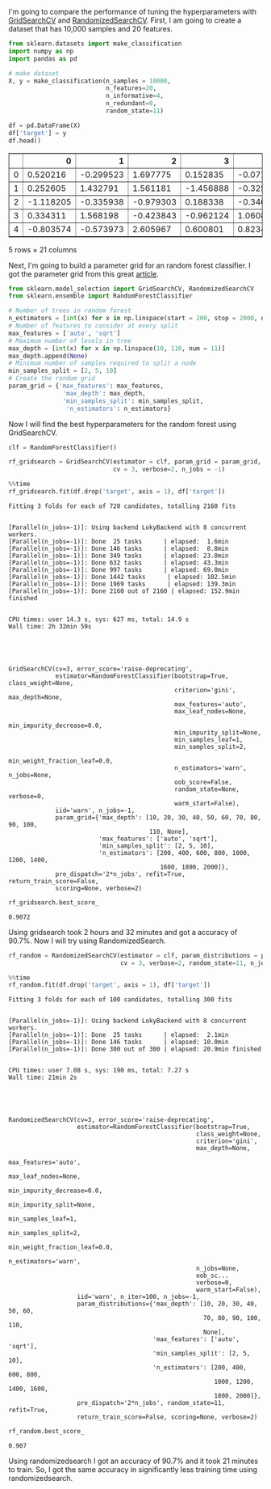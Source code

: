 
I'm going to compare the performance of tuning the hyperparameters with [GridSearchCV](https://scikit-learn.org/stable/modules/generated/sklearn.model_selection.GridSearchCV.html) and [RandomizedSearchCV](https://scikit-learn.org/stable/modules/generated/sklearn.model_selection.RandomizedSearchCV.html).  First, I am going to create a dataset that has 10,000 samples and 20 features. 


```python
from sklearn.datasets import make_classification
import numpy as np 
import pandas as pd

# make dataset 
X, y = make_classification(n_samples = 10000, 
                           n_features=20, 
                           n_informative=4, 
                           n_redundant=0, 
                           random_state=11)

df = pd.DataFrame(X)
df['target'] = y
df.head()
```




<div>
<style scoped>
    .dataframe tbody tr th:only-of-type {
        vertical-align: middle;
    }

    .dataframe tbody tr th {
        vertical-align: top;
    }

    .dataframe thead th {
        text-align: right;
    }
</style>
<table border="1" class="dataframe">
  <thead>
    <tr style="text-align: right;">
      <th></th>
      <th>0</th>
      <th>1</th>
      <th>2</th>
      <th>3</th>
      <th>4</th>
      <th>5</th>
      <th>6</th>
      <th>7</th>
      <th>8</th>
      <th>9</th>
      <th>...</th>
      <th>11</th>
      <th>12</th>
      <th>13</th>
      <th>14</th>
      <th>15</th>
      <th>16</th>
      <th>17</th>
      <th>18</th>
      <th>19</th>
      <th>target</th>
    </tr>
  </thead>
  <tbody>
    <tr>
      <td>0</td>
      <td>0.520216</td>
      <td>-0.299523</td>
      <td>1.697775</td>
      <td>0.152835</td>
      <td>-0.071976</td>
      <td>0.002353</td>
      <td>0.057001</td>
      <td>1.656589</td>
      <td>0.059377</td>
      <td>0.634026</td>
      <td>...</td>
      <td>0.230848</td>
      <td>-2.133668</td>
      <td>-0.658056</td>
      <td>0.227366</td>
      <td>-1.005542</td>
      <td>-0.533868</td>
      <td>-0.656252</td>
      <td>-1.167656</td>
      <td>-0.902226</td>
      <td>0</td>
    </tr>
    <tr>
      <td>1</td>
      <td>0.252605</td>
      <td>1.432791</td>
      <td>1.561181</td>
      <td>-1.456888</td>
      <td>-0.325153</td>
      <td>-1.757407</td>
      <td>1.183243</td>
      <td>0.931166</td>
      <td>0.967256</td>
      <td>-1.833468</td>
      <td>...</td>
      <td>-1.644497</td>
      <td>1.259892</td>
      <td>1.355751</td>
      <td>-1.085283</td>
      <td>-1.347220</td>
      <td>-0.073796</td>
      <td>0.718362</td>
      <td>-2.334630</td>
      <td>1.531651</td>
      <td>0</td>
    </tr>
    <tr>
      <td>2</td>
      <td>-1.118205</td>
      <td>-0.335938</td>
      <td>-0.979303</td>
      <td>0.188338</td>
      <td>-0.346252</td>
      <td>-1.263341</td>
      <td>-1.037886</td>
      <td>-0.870959</td>
      <td>2.105311</td>
      <td>0.892956</td>
      <td>...</td>
      <td>0.794894</td>
      <td>0.796176</td>
      <td>0.193527</td>
      <td>-2.070266</td>
      <td>-1.183444</td>
      <td>-0.231885</td>
      <td>1.581976</td>
      <td>1.110054</td>
      <td>1.610723</td>
      <td>1</td>
    </tr>
    <tr>
      <td>3</td>
      <td>0.334311</td>
      <td>1.568198</td>
      <td>-0.423843</td>
      <td>-0.962124</td>
      <td>1.060851</td>
      <td>-3.596107</td>
      <td>-0.416077</td>
      <td>-0.602925</td>
      <td>-0.523378</td>
      <td>0.834385</td>
      <td>...</td>
      <td>-0.636568</td>
      <td>-2.537476</td>
      <td>-0.355572</td>
      <td>1.032740</td>
      <td>0.195867</td>
      <td>-0.227352</td>
      <td>-0.332308</td>
      <td>0.813405</td>
      <td>-1.037039</td>
      <td>1</td>
    </tr>
    <tr>
      <td>4</td>
      <td>-0.803574</td>
      <td>-0.573973</td>
      <td>2.605967</td>
      <td>0.600801</td>
      <td>0.823409</td>
      <td>0.494084</td>
      <td>-0.398244</td>
      <td>1.332191</td>
      <td>0.273173</td>
      <td>1.089310</td>
      <td>...</td>
      <td>-1.030162</td>
      <td>-1.252967</td>
      <td>1.109795</td>
      <td>-1.197247</td>
      <td>-0.681647</td>
      <td>-0.786710</td>
      <td>0.833898</td>
      <td>-0.258752</td>
      <td>0.161887</td>
      <td>0</td>
    </tr>
  </tbody>
</table>
<p>5 rows × 21 columns</p>
</div>



Next, I'm going to build a parameter grid for an random forest classifier.  I got the parameter grid from this great [article](https://towardsdatascience.com/hyperparameter-tuning-the-random-forest-in-python-using-scikit-learn-28d2aa77dd74). 


```python
from sklearn.model_selection import GridSearchCV, RandomizedSearchCV
from sklearn.ensemble import RandomForestClassifier
```


```python
# Number of trees in random forest
n_estimators = [int(x) for x in np.linspace(start = 200, stop = 2000, num = 10)]
# Number of features to consider at every split
max_features = ['auto', 'sqrt']
# Maximum number of levels in tree
max_depth = [int(x) for x in np.linspace(10, 110, num = 11)]
max_depth.append(None)
# Minimum number of samples required to split a node
min_samples_split = [2, 5, 10]
# Create the random grid
param_grid = {'max_features': max_features,
               'max_depth': max_depth,
               'min_samples_split': min_samples_split,
                'n_estimators': n_estimators}
```

Now I will find the best hyperparameters for the random forest using GridSearchCV. 


```python
clf = RandomForestClassifier()
```


```python
rf_gridsearch = GridSearchCV(estimator = clf, param_grid = param_grid,
                             cv = 3, verbose=2, n_jobs = -1)
```


```python
%%time
rf_gridsearch.fit(df.drop('target', axis = 1), df['target'])
```

    Fitting 3 folds for each of 720 candidates, totalling 2160 fits


    [Parallel(n_jobs=-1)]: Using backend LokyBackend with 8 concurrent workers.
    [Parallel(n_jobs=-1)]: Done  25 tasks      | elapsed:  1.6min
    [Parallel(n_jobs=-1)]: Done 146 tasks      | elapsed:  8.8min
    [Parallel(n_jobs=-1)]: Done 349 tasks      | elapsed: 23.0min
    [Parallel(n_jobs=-1)]: Done 632 tasks      | elapsed: 43.3min
    [Parallel(n_jobs=-1)]: Done 997 tasks      | elapsed: 69.0min
    [Parallel(n_jobs=-1)]: Done 1442 tasks      | elapsed: 102.5min
    [Parallel(n_jobs=-1)]: Done 1969 tasks      | elapsed: 139.3min
    [Parallel(n_jobs=-1)]: Done 2160 out of 2160 | elapsed: 152.9min finished


    CPU times: user 14.3 s, sys: 627 ms, total: 14.9 s
    Wall time: 2h 32min 59s





    GridSearchCV(cv=3, error_score='raise-deprecating',
                 estimator=RandomForestClassifier(bootstrap=True, class_weight=None,
                                                  criterion='gini', max_depth=None,
                                                  max_features='auto',
                                                  max_leaf_nodes=None,
                                                  min_impurity_decrease=0.0,
                                                  min_impurity_split=None,
                                                  min_samples_leaf=1,
                                                  min_samples_split=2,
                                                  min_weight_fraction_leaf=0.0,
                                                  n_estimators='warn', n_jobs=None,
                                                  oob_score=False,
                                                  random_state=None, verbose=0,
                                                  warm_start=False),
                 iid='warn', n_jobs=-1,
                 param_grid={'max_depth': [10, 20, 30, 40, 50, 60, 70, 80, 90, 100,
                                           110, None],
                             'max_features': ['auto', 'sqrt'],
                             'min_samples_split': [2, 5, 10],
                             'n_estimators': [200, 400, 600, 800, 1000, 1200, 1400,
                                              1600, 1800, 2000]},
                 pre_dispatch='2*n_jobs', refit=True, return_train_score=False,
                 scoring=None, verbose=2)




```python
rf_gridsearch.best_score_
```




    0.9072



Using gridsearch took 2 hours and 32 minutes and got a accuracy of 90.7%.  Now I will try using RandomizedSearch. 


```python
rf_random = RandomizedSearchCV(estimator = clf, param_distributions = param_grid, n_iter = 100,
                               cv = 3, verbose=2, random_state=11, n_jobs = -1)
```


```python
%%time
rf_random.fit(df.drop('target', axis = 1), df['target'])
```

    Fitting 3 folds for each of 100 candidates, totalling 300 fits


    [Parallel(n_jobs=-1)]: Using backend LokyBackend with 8 concurrent workers.
    [Parallel(n_jobs=-1)]: Done  25 tasks      | elapsed:  2.1min
    [Parallel(n_jobs=-1)]: Done 146 tasks      | elapsed: 10.0min
    [Parallel(n_jobs=-1)]: Done 300 out of 300 | elapsed: 20.9min finished


    CPU times: user 7.08 s, sys: 190 ms, total: 7.27 s
    Wall time: 21min 2s





    RandomizedSearchCV(cv=3, error_score='raise-deprecating',
                       estimator=RandomForestClassifier(bootstrap=True,
                                                        class_weight=None,
                                                        criterion='gini',
                                                        max_depth=None,
                                                        max_features='auto',
                                                        max_leaf_nodes=None,
                                                        min_impurity_decrease=0.0,
                                                        min_impurity_split=None,
                                                        min_samples_leaf=1,
                                                        min_samples_split=2,
                                                        min_weight_fraction_leaf=0.0,
                                                        n_estimators='warn',
                                                        n_jobs=None,
                                                        oob_sc...
                                                        verbose=0,
                                                        warm_start=False),
                       iid='warn', n_iter=100, n_jobs=-1,
                       param_distributions={'max_depth': [10, 20, 30, 40, 50, 60,
                                                          70, 80, 90, 100, 110,
                                                          None],
                                            'max_features': ['auto', 'sqrt'],
                                            'min_samples_split': [2, 5, 10],
                                            'n_estimators': [200, 400, 600, 800,
                                                             1000, 1200, 1400, 1600,
                                                             1800, 2000]},
                       pre_dispatch='2*n_jobs', random_state=11, refit=True,
                       return_train_score=False, scoring=None, verbose=2)




```python
rf_random.best_score_
```




    0.907



Using randomizedsearch I got an accuracy of 90.7% and it took 21 minutes to train. So, I got the same accuracy in significantly less training time using randomizedsearch. 
